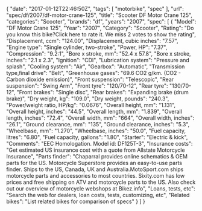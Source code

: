 {
    "date": "2017-01-12T22:46:50Z",
    "tags": [
        "motorbike",
        "spec"
    ],
    "url": "spec\/df\/2007\/df-motor-crane-125",
    "title": "Scooter DF Motor Crane 125",
    "categories": "Scooter",
    "brands": "df",
    "years": "2007",
    "spec": [
        {
            "Model": "DF Motor Crane 125",
            "Year": "2007",
            "Category": "Scooter",
            "Rating": "Do you know this bike?Click here to rate it. We miss 2 votes to show the rating",
            "Displacement, ccm": "124.00",
            "Displacement, cubic inches": "7.57",
            "Engine type": "Single cylinder, two-stroke",
            "Power, HP": "7.37",
            "Compression": "9.2:1",
            "Bore x stroke, mm": "52.4 x 57.8",
            "Bore x stroke, inches": "2.1 x 2.3",
            "Ignition": "CDI",
            "Lubrication system": "Pressure and splash",
            "Cooling system": "Air",
            "Gearbox": "Automatic",
            "Transmission type,final drive": "Belt",
            "Greenhouse gases": "69.6 CO2 g\/km. (CO2 - Carbon dioxide emission)",
            "Front suspension": "Telescopic",
            "Rear suspension": "Swing Arm",
            "Front tyre": "120\/70-12",
            "Rear tyre": "130\/70-12",
            "Front brakes": "Single disc",
            "Rear brakes": "Expanding brake (drum brake)",
            "Dry weight, kg": "109.0",
            "Dry weight, pounds": "240.3",
            "Power\/weight ratio, HP\/kg": "0.0676",
            "Overall height, mm": "1.131",
            "Overall height, inches": "44.5",
            "Overall length, mm": "1.839",
            "Overall length, inches": "72.4",
            "Overall width, mm": "664",
            "Overall width, inches": "26.1",
            "Ground clearance, mm": "135",
            "Ground clearance, inches": "5.3",
            "Wheelbase, mm": "1.270",
            "Wheelbase, inches": "50.0",
            "Fuel capacity, litres": "6.80",
            "Fuel capacity, gallons": "1.80",
            "Starter": "Electric & kick",
            "Comments": "EEC Homologation. Model id: DF125T-3",
            "Insurance costs": "Get estimated US insurance cost with a quote from Allstate Motorcycle Insurance",
            "Parts finder": "Chaparral provides online schematics & OEM parts for the US.   Motorcycle Superstore provides an easy-to-use parts finder. Ships to the US, Canada, UK and Australia.MotoSport.com ships motorcycle parts and accessories to most countries.    Sixity.com has low prices and free shipping on ATV and motorcycle parts to the US. Also check out our overview of motorcycle webshops at Bikez.info",
            "Loans, tests, etc": "Search the web for dealers, loan costs, tests, customizing, etc",
            "Related bikes": "List related bikes for comparison of specs"
        }
    ]
}